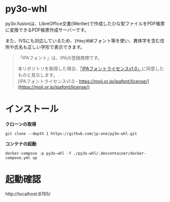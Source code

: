 # py3o-whl

py3o.fusionは、LibreOffice文書(Weriter)で作成したひな型ファイルをPDF帳票に変換できるPDF帳票作成サーバーです。

また、IVSにも対応しているため、`IPAmj明朝`フォント等を使い、異体字を含む住所や氏名も正しい字形で表示できます。

> 「IPAフォント」は、IPAの登録商標です。  
>   
> 本リポジトリを取得した場合、[「IPAフォントライセンスv1.0」](https://moji.or.jp/ipafont/license/)に同意したものと見なします。  
> [IPAフォントライセンスv1.0 - https://moji.or.jp/ipafont/license/](https://moji.or.jp/ipafont/license/)  
 

# インストール

**クローンの取得**

```
git clone --depth 1 https://github.com/jp-one/py3o-whl.git
```

**コンテナの起動**

```
docker-compose -p py3o-whl -f ./py3o-whl/.devcontainer/docker-compose.yml up
```

# 起動確認

http://localhost:8765/
